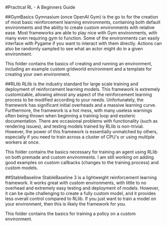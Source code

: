 #Practical RL - A Beginners Guide

##GymBasics
Gymnasium (once OpenAI Gym) is the go to for the creation of most basic reinforcement learning environments, containing both default environments and the ability to create custom environments with relative ease. Most frameworks are able to play nice with Gym environments, with many even requiring gym to function. Some of the environments can easily interface with Pygame if you want to interact with them directly. Actions can also be randomly sampled to see what an actor might do in a given environment.

This folder contains the basics of creating and running an environment, including an example custom gridworld environment and a template for creating your own environment. 

##RLlib
RLlib is the industry standard for large scale training and deployment of reinforcement learning models. This framework is extremely customizable, allowing almost any aspect of the reinforcement learning process to be modified according to your needs. Unfortunately, the framework has significant initial overheads and a massive learning curve. Furthermore, the framework is a hot mess, with many useless warnings often being thrown when beginning a training loop and esoteric documentation. There are occasional problems with functionality (such as rendering issues), and testing models trained by RLlib is non-trivial. However, the power of this framework is essentially unmatched by others, especially if you need to train across a cluster of CPU's or using multiple workers at once. 

This folder contains the basics necessary for training an agent using RLlib on both premade and custom environments. I am still working on adding good examples on custom callbacks (changes to the training process) and custom models.

##StableBaseline
StableBaseline 3 is a lightweight reinforcement learning framework. It works great with custom environments, with little to no overhead and extremely easy testing and deployment of models. However, it can be quite challenging to create a fully custom model, and it provides less overall control compared to RLlib. If you just want to train a model on your environment, then this is likely the framework for you. 

This folder contains the basics for training a policy on a custom environment. 
